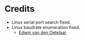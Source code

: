 Credits
=======
  - Linux serial port search fixed.
  - Linux baudrate enumeration fixed.
    * [Edwin van den Oetelaar](https://github.com/edwin-oetelaar)
